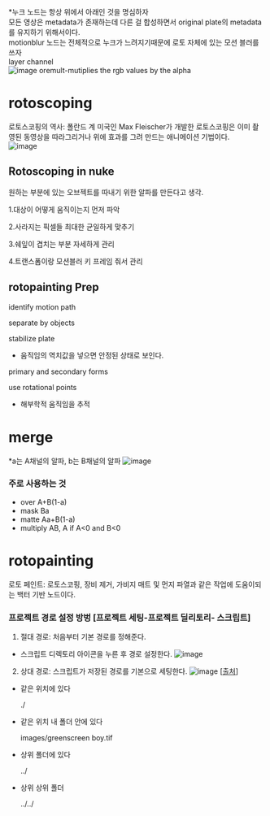
*누크 노드는 항상 위에서 아래인 것을 명심하자   
    모든 영상은 metadata가 존재하는데 다른 걸 합성하면서 original plate의 metadata를 유지하기 위해서이다.   
    motionblur 노드는 전체적으로 누크가 느려지기때문에 로토 자체에 있는 모션 블러를 쓰자   
    layer channel   
       ![image](https://user-images.githubusercontent.com/113075273/231084860-0fbd8bf6-7785-4ac0-9af1-adcd688e568c.png)
       oremult-mutiplies the rgb values by the alpha


# rotoscoping
로토스코핑의 역사: 폴란드 계 미국인 Max Fleischer가 개발한 로토스코핑은 이미 촬영된 동영상을 따라그리거나 위에 효과를 그려 만드는 애니메이션 기법이다.   
![image](https://user-images.githubusercontent.com/113075273/206973946-dd98c333-a677-48f1-93fc-e5bda7768712.png)


## Rotoscoping in nuke
원하는 부분에 있는 오브젝트를 따내기 위한 알파를 만든다고 생각. 

1.대상이 어떻게 움직이는지 먼저 파악

2.사라지는 픽셀들 최대한 균일하게 맞추기

3.쉐잎이 겹치는 부분 자세하게 관리

4.트랜스폼이랑 모션블러 키 프레임 줘서 관리

## rotopainting Prep

identify motion path

separate by objects

stabilize plate

- 움직임의 역치값을 넣으면 안정된 상태로 보인다.

primary and secondary forms

use rotational points

- 해부학적 움직임을 추적

# merge
*a는 A채널의 알파, b는 B채널의 알파
![image](https://user-images.githubusercontent.com/113075273/206976172-b3753f07-4c97-4bc7-a824-f9785d04ae07.png)   
    
 ### 주로 사용하는 것
- over A+B(1-a)
- mask Ba
- matte Aa+B(1-a)
- multiply AB, A if A<0 and B<0

# rotopainting
로토 페인트: 로토스코핑, 장비 제거, 가비지 매트 및 먼지 파열과 같은 작업에 도움이되는 백터 기반 노드이다.


### 프로젝트 경로 설정 방벙 [프로젝트 세팅-프로젝트 딜리토리- 스크립트]

1. 절대 경로: 처음부터 기본 경로를 정해준다.
- 스크립트 디렉토리 아이콘을 누른 후 경로 설정한다.
 ![image](https://user-images.githubusercontent.com/113075273/206977769-a36adc6c-2552-4ba2-adc0-f7866fe100cf.png)

2. 상대 경로: 스크립트가 저장된 경로를 기본으로 세팅한다.
![image](https://user-images.githubusercontent.com/113075273/206977794-03d427da-eb0a-45de-88a1-159a68e94d1b.png)
[[출처](https://m.blog.naver.com/PostView.naver?isHttpsRedirect=true&blogId=loveandpic&logNo=221037444169)]
- 같은 위치에 있다
    
    ./
    
- 같은 위치 내 폴더 안에 있다
    
    images/greenscreen boy.tif 
    
- 상위 폴더에 있다
    
    ../
    
- 상위 상위 폴더
    
    ../../
    
